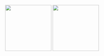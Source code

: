 <p>
  <img src="https://github-readme-stats.vercel.app/api?username=vlntnf&hide=issues&show_icons=true&include_all_commits=true&count_private=true&custom_title=My%20stats" height="150"/>
  <img src="https://github-readme-stats.vercel.app/api/top-langs/?username=vlntnf&layout=compact&langs_count=5" height="150"/> 
</p>
